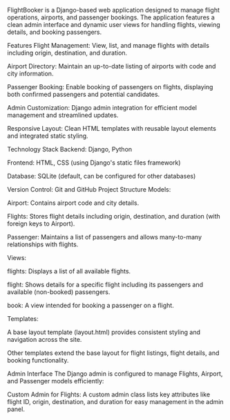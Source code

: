 FlightBooker is a Django-based web application designed to manage flight operations, airports, and passenger bookings. The application features a clean admin interface and dynamic user views for handling flights, viewing details, and booking passengers.

Features
Flight Management: View, list, and manage flights with details including origin, destination, and duration.

Airport Directory: Maintain an up-to-date listing of airports with code and city information.

Passenger Booking: Enable booking of passengers on flights, displaying both confirmed passengers and potential candidates.

Admin Customization: Django admin integration for efficient model management and streamlined updates.

Responsive Layout: Clean HTML templates with reusable layout elements and integrated static styling.

Technology Stack
Backend: Django, Python

Frontend: HTML, CSS (using Django's static files framework)

Database: SQLite (default, can be configured for other databases)

Version Control: Git and GitHub
Project Structure
Models:

Airport: Contains airport code and city details.

Flights: Stores flight details including origin, destination, and duration (with foreign keys to Airport).

Passenger: Maintains a list of passengers and allows many-to-many relationships with flights.

Views:

flights: Displays a list of all available flights.

flight: Shows details for a specific flight including its passengers and available (non-booked) passengers.

book: A view intended for booking a passenger on a flight.

Templates:

A base layout template (layout.html) provides consistent styling and navigation across the site.

Other templates extend the base layout for flight listings, flight details, and booking functionality.

Admin Interface
The Django admin is configured to manage Flights, Airport, and Passenger models efficiently:

Custom Admin for Flights:
A custom admin class lists key attributes like flight ID, origin, destination, and duration for easy management in the admin panel.
